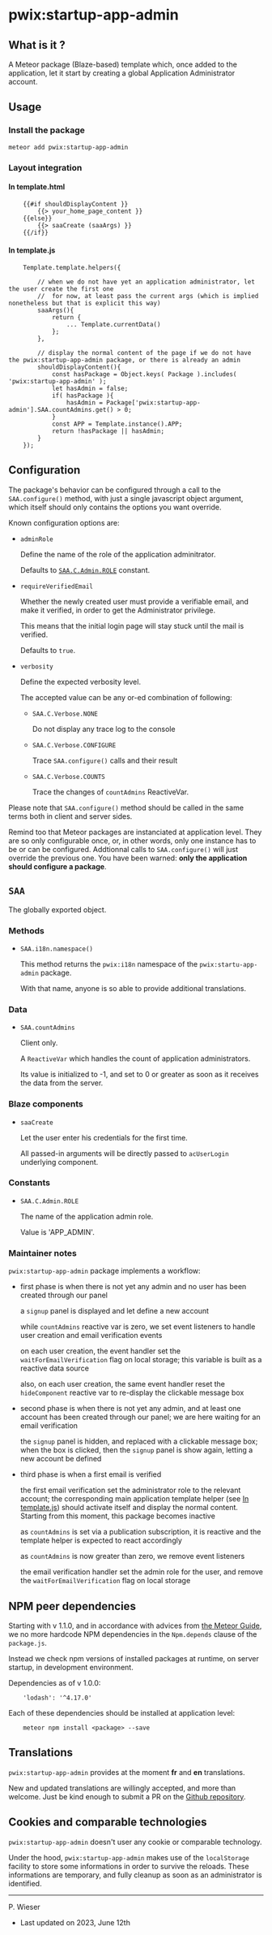# pwix:startup-app-admin

## What is it ?

A Meteor package (Blaze-based) template which, once added to the application, let it start by creating a global Application Administrator account.

## Usage

### Install the package

`meteor add pwix:startup-app-admin`

### Layout integration

#### In template.html

```
    {{#if shouldDisplayContent }}
        {{> your_home_page_content }}
    {{else}}
        {{> saaCreate (saaArgs) }}
    {{/if}}
```

#### In template.js

```
    Template.template.helpers({

        // when we do not have yet an application administrator, let the user create the first one
        //  for now, at least pass the current args (which is implied nonetheless but that is explicit this way)
        saaArgs(){
            return {
                ... Template.currentData()
            };
        },

        // display the normal content of the page if we do not have the pwix:startup-app-admin package, or there is already an admin
        shouldDisplayContent(){
            const hasPackage = Object.keys( Package ).includes( 'pwix:startup-app-admin' );
            let hasAdmin = false;
            if( hasPackage ){
                hasAdmin = Package['pwix:startup-app-admin'].SAA.countAdmins.get() > 0;
            }
            const APP = Template.instance().APP;
            return !hasPackage || hasAdmin;
        }
    });
```

## Configuration

The package's behavior can be configured through a call to the `SAA.configure()` method, with just a single javascript object argument, which itself should only contains the options you want override.

Known configuration options are:

- `adminRole`

    Define the name of the role of the application adminitrator.

    Defaults to [`SAA.C.Admin.ROLE`](#constants) constant.

- `requireVerifiedEmail`

    Whether the newly created user must provide a verifiable email, and make it verified, in order to get the Administrator privilege.

    This means that the initial login page will stay stuck until the mail is verified.

    Defaults to `true`.

- `verbosity`

    Define the expected verbosity level.

    The accepted value can be any or-ed combination of following:

    - `SAA.C.Verbose.NONE`

        Do not display any trace log to the console

    - `SAA.C.Verbose.CONFIGURE`

        Trace `SAA.configure()` calls and their result

    - `SAA.C.Verbose.COUNTS`

        Trace the changes of `countAdmins` ReactiveVar.

Please note that `SAA.configure()` method should be called in the same terms both in client and server sides.

Remind too that Meteor packages are instanciated at application level. They are so only configurable once, or, in other words, only one instance has to be or can be configured. Addtionnal calls to `SAA.configure()` will just override the previous one. You have been warned: **only the application should configure a package**.

## `SAA`

The globally exported object.

### Methods

- `SAA.i18n.namespace()`

    This method returns the `pwix:i18n` namespace of the `pwix:startu-app-admin` package.

    With that name, anyone is so able to provide additional translations.

### Data

 - `SAA.countAdmins`

    Client only.

    A `ReactiveVar` which handles the count of application administrators.

    Its value is initialized to -1, and set to 0 or greater as soon as it receives the data from the server.

### Blaze components

- `saaCreate`

    Let the user enter his credentials for the first time.

    All passed-in arguments will be directly passed to `acUserLogin` underlying component.

### Constants

- `SAA.C.Admin.ROLE`

    The name of the application admin role.

    Value is 'APP_ADMIN'.

### Maintainer notes

`pwix:startup-app-admin` package implements a workflow:

- first phase is when there is not yet any admin and no user has been created through our panel

    a `signup` panel is displayed and let define a new account

    while `countAdmins` reactive var is zero, we set event listeners to handle user creation and email verification events

    on each user creation, the event handler set the `waitForEmailVerification` flag on local storage; this variable is built as a reactive data source

    also, on each user creation, the same event handler reset the `hideComponent` reactive var to re-display the clickable message box

- second phase is when there is not yet any admin, and at least one account has been created through our panel; we are here waiting for an email verification

    the `signup` panel is hidden, and replaced with a clickable message box; when the box is clicked, then the `signup` panel is show again, letting a new account be defined

- third phase is when a first email is verified

    the first email verification set the administrator role to the relevant account; the corresponding main application template helper (see [In template.js](#in-template-js)) should activate itself and display the normal content. Starting from this moment, this package becomes inactive

    as `countAdmins` is set via a publication subscription, it is reactive and the template helper is expected to react accordingly

    as `countAdmins` is now greater than zero, we remove event listeners

    the email verification handler set the admin role for the user, and remove the `waitForEmailVerification` flag on local storage

## NPM peer dependencies

Starting with v 1.1.0, and in accordance with advices from [the Meteor Guide](https://guide.meteor.com/writing-atmosphere-packages.html#npm-dependencies), we no more hardcode NPM dependencies in the `Npm.depends` clause of the `package.js`. 

Instead we check npm versions of installed packages at runtime, on server startup, in development environment.

Dependencies as of v 1.0.0:
```
    'lodash': '^4.17.0'
```

Each of these dependencies should be installed at application level:
```
    meteor npm install <package> --save
```

## Translations

`pwix:startup-app-admin` provides at the moment **fr** and **en** translations.

New and updated translations are willingly accepted, and more than welcome. Just be kind enough to submit a PR on the [Github repository](https://github.com/trychlos/pwix-startup-app-admin/pulls).

## Cookies and comparable technologies

`pwix:startup-app-admin` doesn't user any cookie or comparable technology.

Under the hood, `pwix:startup-app-admin` makes use of the `localStorage` facility to store some informations in order to survive the reloads. These informations are temporary, and fully cleanup as soon as an administrator is identified.

---
P. Wieser
- Last updated on 2023, June 12th
